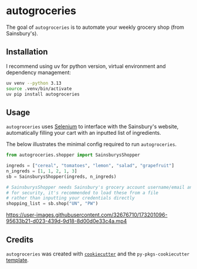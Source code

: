 # autogroceries

The goal of `autogroceries` is to automate your weekly grocery shop (from Sainsbury's).

## Installation

I recommend using uv for python version, virtual environment and dependency management:

```bash
uv venv --python 3.13
source .venv/bin/activate
uv pip install autogroceries
```

## Usage

`autogroceries` uses [Selenium](https://selenium-python.readthedocs.io) to interface with the Sainsbury's website, automatically filling your cart with an inputted list of ingredients.

The below illustrates the minimal config required to run `autogroceries`.

```python
from autogroceries.shopper import SainsburysShopper

ingreds = ["cereal", "tomatoes", "lemon", "salad", "grapefruit"]
n_ingreds = [1, 1, 2, 1, 3]
sb = SainsburysShopper(ingreds, n_ingreds)

# SainsburysShopper needs Sainsbury's grocery account username/email and password
# for security, it's recommended to load these from a file
# rather than inputting your credentials directly
shopping_list = sb.shop("UN", "PW")
```

https://user-images.githubusercontent.com/32676710/173201096-95633b21-d023-439d-9d18-8d00d0e33c4a.mp4

## Credits

`autogroceries` was created with [`cookiecutter`](https://cookiecutter.readthedocs.io/en/latest/) and the `py-pkgs-cookiecutter` [template](https://github.com/py-pkgs/py-pkgs-cookiecutter).
